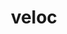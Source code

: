 ---
title: "veloc"
layout: cache
categories: [package, develop]
meta: {"versions": ["1.7"], "compilers": ["cce@=15.0.1", "gcc@=10.3.0", "gcc@=11.1.0", "gcc@=11.4.0", "gcc@=9.4.0", "oneapi@=2024.2.1"], "oss": ["rhel8", "sle_hpc15", "ubuntu20.04", "ubuntu22.04"], "platforms": ["linux"], "targets": ["neoverse_v1", "neoverse_v2", "ppc64le", "x86_64_v3", "x86_64_v4", "zen4"], "stacks": ["data-vis-sdk", "e4s", "e4s-cray-rhel", "e4s-cray-sles", "e4s-neoverse-v2", "e4s-neoverse_v1", "e4s-oneapi", "e4s-power", "root"], "num_specs": 60, "num_specs_by_stack": {"root": 60, "e4s-cray-rhel": 2, "e4s-cray-sles": 2, "e4s-power": 7, "data-vis-sdk": 8, "e4s-neoverse_v1": 6, "e4s-neoverse-v2": 7, "e4s": 14, "e4s-oneapi": 14}}
spec_details: [{"hash": "to3untodwt7yq3c5pkh6mtky5d4ki252", "compiler": "cce@=15.0.1", "versions": ["1.7"], "os": "rhel8", "platform": "linux", "target": "zen4", "variants": ["build_system=cmake", "build_type=Release", "generator=make", "~ipo"], "stacks": ["root", "e4s-cray-rhel"], "size": "-", "tarball": "https://binaries.spack.io/develop/build_cache/linux-rhel8-zen4/cce-15.0.1/veloc-1.7/linux-rhel8-zen4-cce-15.0.1-veloc-1.7-to3untodwt7yq3c5pkh6mtky5d4ki252.spack"}, {"hash": "ujd3r6vlgqth4xeossgl7l3ksmujelsv", "compiler": "cce@=15.0.1", "versions": ["1.7"], "os": "rhel8", "platform": "linux", "target": "zen4", "variants": ["build_system=cmake", "build_type=Release", "generator=make", "~ipo"], "stacks": ["root", "e4s-cray-rhel"], "size": "-", "tarball": "https://binaries.spack.io/develop/build_cache/linux-rhel8-zen4/cce-15.0.1/veloc-1.7/linux-rhel8-zen4-cce-15.0.1-veloc-1.7-ujd3r6vlgqth4xeossgl7l3ksmujelsv.spack"}, {"hash": "4zswaaunrogglk3pbz46h5v6w6gkdgoy", "compiler": "gcc@=10.3.0", "versions": ["1.7"], "os": "sle_hpc15", "platform": "linux", "target": "x86_64_v4", "variants": ["build_system=cmake", "build_type=Release", "generator=make", "~ipo"], "stacks": ["root", "e4s-cray-sles"], "size": "-", "tarball": "https://binaries.spack.io/develop/build_cache/linux-sle_hpc15-x86_64_v4/gcc-10.3.0/veloc-1.7/linux-sle_hpc15-x86_64_v4-gcc-10.3.0-veloc-1.7-4zswaaunrogglk3pbz46h5v6w6gkdgoy.spack"}, {"hash": "ayucxynbfb7pab6mrqu3d3mo54n2rhxj", "compiler": "gcc@=10.3.0", "versions": ["1.7"], "os": "sle_hpc15", "platform": "linux", "target": "x86_64_v4", "variants": ["build_system=cmake", "build_type=Release", "generator=make", "~ipo"], "stacks": ["root", "e4s-cray-sles"], "size": "-", "tarball": "https://binaries.spack.io/develop/build_cache/linux-sle_hpc15-x86_64_v4/gcc-10.3.0/veloc-1.7/linux-sle_hpc15-x86_64_v4-gcc-10.3.0-veloc-1.7-ayucxynbfb7pab6mrqu3d3mo54n2rhxj.spack"}, {"hash": "aoswijpi6xblynlrj7sl4sn7gev22rmw", "compiler": "gcc@=9.4.0", "versions": ["1.7"], "os": "ubuntu20.04", "platform": "linux", "target": "ppc64le", "variants": ["build_system=cmake", "build_type=Release", "generator=make", "~ipo"], "stacks": ["root", "e4s-power"], "size": "-", "tarball": "https://binaries.spack.io/develop/build_cache/linux-ubuntu20.04-ppc64le/gcc-9.4.0/veloc-1.7/linux-ubuntu20.04-ppc64le-gcc-9.4.0-veloc-1.7-aoswijpi6xblynlrj7sl4sn7gev22rmw.spack"}, {"hash": "aymrnrwohpsfivfwqs6sf7ryavyh55t4", "compiler": "gcc@=9.4.0", "versions": ["1.7"], "os": "ubuntu20.04", "platform": "linux", "target": "ppc64le", "variants": ["build_system=cmake", "build_type=Release", "generator=make", "~ipo"], "stacks": ["root", "e4s-power"], "size": "-", "tarball": "https://binaries.spack.io/develop/build_cache/linux-ubuntu20.04-ppc64le/gcc-9.4.0/veloc-1.7/linux-ubuntu20.04-ppc64le-gcc-9.4.0-veloc-1.7-aymrnrwohpsfivfwqs6sf7ryavyh55t4.spack"}, {"hash": "csrowzwwhl2tt2tejktai7g2w45ipv27", "compiler": "gcc@=9.4.0", "versions": ["1.7"], "os": "ubuntu20.04", "platform": "linux", "target": "ppc64le", "variants": ["build_system=cmake", "build_type=Release", "generator=make", "~ipo"], "stacks": ["root", "e4s-power"], "size": "-", "tarball": "https://binaries.spack.io/develop/build_cache/linux-ubuntu20.04-ppc64le/gcc-9.4.0/veloc-1.7/linux-ubuntu20.04-ppc64le-gcc-9.4.0-veloc-1.7-csrowzwwhl2tt2tejktai7g2w45ipv27.spack"}, {"hash": "irftbytthlwsj567ml566h2nqvgsfon6", "compiler": "gcc@=9.4.0", "versions": ["1.7"], "os": "ubuntu20.04", "platform": "linux", "target": "ppc64le", "variants": ["build_system=cmake", "build_type=Release", "generator=make", "~ipo"], "stacks": ["root", "e4s-power"], "size": "-", "tarball": "https://binaries.spack.io/develop/build_cache/linux-ubuntu20.04-ppc64le/gcc-9.4.0/veloc-1.7/linux-ubuntu20.04-ppc64le-gcc-9.4.0-veloc-1.7-irftbytthlwsj567ml566h2nqvgsfon6.spack"}, {"hash": "l2srpvmh5oonyjq2fnoun7fjdeinda47", "compiler": "gcc@=9.4.0", "versions": ["1.7"], "os": "ubuntu20.04", "platform": "linux", "target": "ppc64le", "variants": ["build_system=cmake", "build_type=Release", "generator=make", "~ipo"], "stacks": ["root", "e4s-power"], "size": "-", "tarball": "https://binaries.spack.io/develop/build_cache/linux-ubuntu20.04-ppc64le/gcc-9.4.0/veloc-1.7/linux-ubuntu20.04-ppc64le-gcc-9.4.0-veloc-1.7-l2srpvmh5oonyjq2fnoun7fjdeinda47.spack"}, {"hash": "lz5vajkuszu6cmbjkurdts5yid22aubr", "compiler": "gcc@=9.4.0", "versions": ["1.7"], "os": "ubuntu20.04", "platform": "linux", "target": "ppc64le", "variants": ["build_system=cmake", "build_type=Release", "generator=make", "~ipo"], "stacks": ["root", "e4s-power"], "size": "-", "tarball": "https://binaries.spack.io/develop/build_cache/linux-ubuntu20.04-ppc64le/gcc-9.4.0/veloc-1.7/linux-ubuntu20.04-ppc64le-gcc-9.4.0-veloc-1.7-lz5vajkuszu6cmbjkurdts5yid22aubr.spack"}, {"hash": "ndsgwszytnpigkub3u5y7klurse7ncyh", "compiler": "gcc@=9.4.0", "versions": ["1.7"], "os": "ubuntu20.04", "platform": "linux", "target": "ppc64le", "variants": ["build_system=cmake", "build_type=Release", "generator=make", "~ipo"], "stacks": ["root", "e4s-power"], "size": "-", "tarball": "https://binaries.spack.io/develop/build_cache/linux-ubuntu20.04-ppc64le/gcc-9.4.0/veloc-1.7/linux-ubuntu20.04-ppc64le-gcc-9.4.0-veloc-1.7-ndsgwszytnpigkub3u5y7klurse7ncyh.spack"}, {"hash": "zwohr7pilvi2wohkamhi4sw6iic6fc65", "compiler": "gcc@=11.1.0", "versions": ["1.7"], "os": "ubuntu20.04", "platform": "linux", "target": "x86_64_v3", "variants": ["build_system=cmake", "build_type=Release", "generator=make", "~ipo"], "stacks": ["root", "data-vis-sdk"], "size": "-", "tarball": "https://binaries.spack.io/develop/build_cache/linux-ubuntu20.04-x86_64_v3/gcc-11.1.0/veloc-1.7/linux-ubuntu20.04-x86_64_v3-gcc-11.1.0-veloc-1.7-zwohr7pilvi2wohkamhi4sw6iic6fc65.spack"}, {"hash": "5osqlazwqop5rs6vpl7s2tpydhnmhgz7", "compiler": "gcc@=11.1.0", "versions": ["1.7"], "os": "ubuntu20.04", "platform": "linux", "target": "x86_64_v3", "variants": ["build_system=cmake", "build_type=Release", "generator=make", "~ipo"], "stacks": ["root", "data-vis-sdk"], "size": "-", "tarball": "https://binaries.spack.io/develop/build_cache/linux-ubuntu20.04-x86_64_v3/gcc-11.1.0/veloc-1.7/linux-ubuntu20.04-x86_64_v3-gcc-11.1.0-veloc-1.7-5osqlazwqop5rs6vpl7s2tpydhnmhgz7.spack"}, {"hash": "vjjl6htcsrsmqrdbar7ljaviowp7aj3k", "compiler": "gcc@=11.1.0", "versions": ["1.7"], "os": "ubuntu20.04", "platform": "linux", "target": "x86_64_v3", "variants": ["build_system=cmake", "build_type=Release", "generator=make", "~ipo"], "stacks": ["root", "data-vis-sdk"], "size": "-", "tarball": "https://binaries.spack.io/develop/build_cache/linux-ubuntu20.04-x86_64_v3/gcc-11.1.0/veloc-1.7/linux-ubuntu20.04-x86_64_v3-gcc-11.1.0-veloc-1.7-vjjl6htcsrsmqrdbar7ljaviowp7aj3k.spack"}, {"hash": "efgwac5ujowfbeqs2y5iepmi7na7qppq", "compiler": "gcc@=11.1.0", "versions": ["1.7"], "os": "ubuntu20.04", "platform": "linux", "target": "x86_64_v3", "variants": ["build_system=cmake", "build_type=Release", "generator=make", "~ipo"], "stacks": ["root", "data-vis-sdk"], "size": "-", "tarball": "https://binaries.spack.io/develop/build_cache/linux-ubuntu20.04-x86_64_v3/gcc-11.1.0/veloc-1.7/linux-ubuntu20.04-x86_64_v3-gcc-11.1.0-veloc-1.7-efgwac5ujowfbeqs2y5iepmi7na7qppq.spack"}, {"hash": "mtbkshxhyzaokii4k24cuu36nbgwmcsk", "compiler": "gcc@=11.1.0", "versions": ["1.7"], "os": "ubuntu20.04", "platform": "linux", "target": "x86_64_v3", "variants": ["build_system=cmake", "build_type=Release", "generator=make", "~ipo"], "stacks": ["root", "data-vis-sdk"], "size": "-", "tarball": "https://binaries.spack.io/develop/build_cache/linux-ubuntu20.04-x86_64_v3/gcc-11.1.0/veloc-1.7/linux-ubuntu20.04-x86_64_v3-gcc-11.1.0-veloc-1.7-mtbkshxhyzaokii4k24cuu36nbgwmcsk.spack"}, {"hash": "bpxtzjwbcpkmcvox7y2phig67uh3towa", "compiler": "gcc@=11.1.0", "versions": ["1.7"], "os": "ubuntu20.04", "platform": "linux", "target": "x86_64_v3", "variants": ["build_system=cmake", "build_type=Release", "generator=make", "~ipo"], "stacks": ["root", "data-vis-sdk"], "size": "-", "tarball": "https://binaries.spack.io/develop/build_cache/linux-ubuntu20.04-x86_64_v3/gcc-11.1.0/veloc-1.7/linux-ubuntu20.04-x86_64_v3-gcc-11.1.0-veloc-1.7-bpxtzjwbcpkmcvox7y2phig67uh3towa.spack"}, {"hash": "ljitynfw5z5qmtiem3w3ahgmsakuvciz", "compiler": "gcc@=11.1.0", "versions": ["1.7"], "os": "ubuntu20.04", "platform": "linux", "target": "x86_64_v3", "variants": ["build_system=cmake", "build_type=Release", "generator=make", "~ipo"], "stacks": ["root", "data-vis-sdk"], "size": "-", "tarball": "https://binaries.spack.io/develop/build_cache/linux-ubuntu20.04-x86_64_v3/gcc-11.1.0/veloc-1.7/linux-ubuntu20.04-x86_64_v3-gcc-11.1.0-veloc-1.7-ljitynfw5z5qmtiem3w3ahgmsakuvciz.spack"}, {"hash": "rzcd6zr2p2uyacjrb5awy5p2jmfvqkn6", "compiler": "gcc@=11.1.0", "versions": ["1.7"], "os": "ubuntu20.04", "platform": "linux", "target": "x86_64_v3", "variants": ["build_system=cmake", "build_type=Release", "generator=make", "~ipo"], "stacks": ["root", "data-vis-sdk"], "size": "-", "tarball": "https://binaries.spack.io/develop/build_cache/linux-ubuntu20.04-x86_64_v3/gcc-11.1.0/veloc-1.7/linux-ubuntu20.04-x86_64_v3-gcc-11.1.0-veloc-1.7-rzcd6zr2p2uyacjrb5awy5p2jmfvqkn6.spack"}, {"hash": "uaxyumpbdl72rf6qg6kjbwfidkqtlnti", "compiler": "gcc@=11.4.0", "versions": ["1.7"], "os": "ubuntu22.04", "platform": "linux", "target": "neoverse_v1", "variants": ["build_system=cmake", "build_type=Release", "generator=make", "~ipo"], "stacks": ["root", "e4s-neoverse_v1"], "size": "-", "tarball": "https://binaries.spack.io/develop/build_cache/linux-ubuntu22.04-neoverse_v1/gcc-11.4.0/veloc-1.7/linux-ubuntu22.04-neoverse_v1-gcc-11.4.0-veloc-1.7-uaxyumpbdl72rf6qg6kjbwfidkqtlnti.spack"}, {"hash": "q6t4oup5mgwhaiqpoljkan5q6ribivxr", "compiler": "gcc@=11.4.0", "versions": ["1.7"], "os": "ubuntu22.04", "platform": "linux", "target": "neoverse_v1", "variants": ["build_system=cmake", "build_type=Release", "generator=make", "~ipo"], "stacks": ["root", "e4s-neoverse_v1"], "size": "-", "tarball": "https://binaries.spack.io/develop/build_cache/linux-ubuntu22.04-neoverse_v1/gcc-11.4.0/veloc-1.7/linux-ubuntu22.04-neoverse_v1-gcc-11.4.0-veloc-1.7-q6t4oup5mgwhaiqpoljkan5q6ribivxr.spack"}, {"hash": "4fsh3z2zco6jst2ikvel4phhndstj64f", "compiler": "gcc@=11.4.0", "versions": ["1.7"], "os": "ubuntu22.04", "platform": "linux", "target": "neoverse_v1", "variants": ["build_system=cmake", "build_type=Release", "generator=make", "~ipo"], "stacks": ["root", "e4s-neoverse_v1"], "size": "-", "tarball": "https://binaries.spack.io/develop/build_cache/linux-ubuntu22.04-neoverse_v1/gcc-11.4.0/veloc-1.7/linux-ubuntu22.04-neoverse_v1-gcc-11.4.0-veloc-1.7-4fsh3z2zco6jst2ikvel4phhndstj64f.spack"}, {"hash": "76bzlwjenygmput5mc6vehlczt7xkqwe", "compiler": "gcc@=11.4.0", "versions": ["1.7"], "os": "ubuntu22.04", "platform": "linux", "target": "neoverse_v1", "variants": ["build_system=cmake", "build_type=Release", "generator=make", "~ipo"], "stacks": ["root", "e4s-neoverse_v1"], "size": "-", "tarball": "https://binaries.spack.io/develop/build_cache/linux-ubuntu22.04-neoverse_v1/gcc-11.4.0/veloc-1.7/linux-ubuntu22.04-neoverse_v1-gcc-11.4.0-veloc-1.7-76bzlwjenygmput5mc6vehlczt7xkqwe.spack"}, {"hash": "deboc43a3wipprbxpibf56s6f2blp72j", "compiler": "gcc@=11.4.0", "versions": ["1.7"], "os": "ubuntu22.04", "platform": "linux", "target": "neoverse_v1", "variants": ["build_system=cmake", "build_type=Release", "generator=make", "~ipo"], "stacks": ["root", "e4s-neoverse_v1"], "size": "-", "tarball": "https://binaries.spack.io/develop/build_cache/linux-ubuntu22.04-neoverse_v1/gcc-11.4.0/veloc-1.7/linux-ubuntu22.04-neoverse_v1-gcc-11.4.0-veloc-1.7-deboc43a3wipprbxpibf56s6f2blp72j.spack"}, {"hash": "gkvjalsaugmdk7klpgez5uonynl7nxgj", "compiler": "gcc@=11.4.0", "versions": ["1.7"], "os": "ubuntu22.04", "platform": "linux", "target": "neoverse_v1", "variants": ["build_system=cmake", "build_type=Release", "generator=make", "~ipo"], "stacks": ["root", "e4s-neoverse_v1"], "size": "-", "tarball": "https://binaries.spack.io/develop/build_cache/linux-ubuntu22.04-neoverse_v1/gcc-11.4.0/veloc-1.7/linux-ubuntu22.04-neoverse_v1-gcc-11.4.0-veloc-1.7-gkvjalsaugmdk7klpgez5uonynl7nxgj.spack"}, {"hash": "4hhbtipjz5ktsaixzyzmdzkjxw256m26", "compiler": "gcc@=11.4.0", "versions": ["1.7"], "os": "ubuntu22.04", "platform": "linux", "target": "neoverse_v2", "variants": ["build_system=cmake", "build_type=Release", "generator=make", "~ipo"], "stacks": ["root", "e4s-neoverse-v2"], "size": "-", "tarball": "https://binaries.spack.io/develop/build_cache/linux-ubuntu22.04-neoverse_v2/gcc-11.4.0/veloc-1.7/linux-ubuntu22.04-neoverse_v2-gcc-11.4.0-veloc-1.7-4hhbtipjz5ktsaixzyzmdzkjxw256m26.spack"}, {"hash": "usoccy72foybw5p7jlpzbrulfb4tqgzq", "compiler": "gcc@=11.4.0", "versions": ["1.7"], "os": "ubuntu22.04", "platform": "linux", "target": "neoverse_v2", "variants": ["build_system=cmake", "build_type=Release", "generator=make", "~ipo"], "stacks": ["root", "e4s-neoverse-v2"], "size": "-", "tarball": "https://binaries.spack.io/develop/build_cache/linux-ubuntu22.04-neoverse_v2/gcc-11.4.0/veloc-1.7/linux-ubuntu22.04-neoverse_v2-gcc-11.4.0-veloc-1.7-usoccy72foybw5p7jlpzbrulfb4tqgzq.spack"}, {"hash": "dnxmphkbq344axdmgqmoi25ebaftaqgi", "compiler": "gcc@=11.4.0", "versions": ["1.7"], "os": "ubuntu22.04", "platform": "linux", "target": "neoverse_v2", "variants": ["build_system=cmake", "build_type=Release", "generator=make", "~ipo"], "stacks": ["root", "e4s-neoverse-v2"], "size": "-", "tarball": "https://binaries.spack.io/develop/build_cache/linux-ubuntu22.04-neoverse_v2/gcc-11.4.0/veloc-1.7/linux-ubuntu22.04-neoverse_v2-gcc-11.4.0-veloc-1.7-dnxmphkbq344axdmgqmoi25ebaftaqgi.spack"}, {"hash": "mycmgw6ftpjkifi4j34zh3ckmjtu47xv", "compiler": "gcc@=11.4.0", "versions": ["1.7"], "os": "ubuntu22.04", "platform": "linux", "target": "neoverse_v2", "variants": ["build_system=cmake", "build_type=Release", "generator=make", "~ipo"], "stacks": ["root", "e4s-neoverse-v2"], "size": "-", "tarball": "https://binaries.spack.io/develop/build_cache/linux-ubuntu22.04-neoverse_v2/gcc-11.4.0/veloc-1.7/linux-ubuntu22.04-neoverse_v2-gcc-11.4.0-veloc-1.7-mycmgw6ftpjkifi4j34zh3ckmjtu47xv.spack"}, {"hash": "x3xgint4iboygu47nrcskh5s4rmixluc", "compiler": "gcc@=11.4.0", "versions": ["1.7"], "os": "ubuntu22.04", "platform": "linux", "target": "neoverse_v2", "variants": ["build_system=cmake", "build_type=Release", "generator=make", "~ipo"], "stacks": ["root", "e4s-neoverse-v2"], "size": "-", "tarball": "https://binaries.spack.io/develop/build_cache/linux-ubuntu22.04-neoverse_v2/gcc-11.4.0/veloc-1.7/linux-ubuntu22.04-neoverse_v2-gcc-11.4.0-veloc-1.7-x3xgint4iboygu47nrcskh5s4rmixluc.spack"}, {"hash": "cnphir3jyhcq3wbcbdmw64xbo6ze2xsw", "compiler": "gcc@=11.4.0", "versions": ["1.7"], "os": "ubuntu22.04", "platform": "linux", "target": "neoverse_v2", "variants": ["build_system=cmake", "build_type=Release", "generator=make", "~ipo"], "stacks": ["root", "e4s-neoverse-v2"], "size": "-", "tarball": "https://binaries.spack.io/develop/build_cache/linux-ubuntu22.04-neoverse_v2/gcc-11.4.0/veloc-1.7/linux-ubuntu22.04-neoverse_v2-gcc-11.4.0-veloc-1.7-cnphir3jyhcq3wbcbdmw64xbo6ze2xsw.spack"}, {"hash": "nhrnnz7rsrngxckrvcirflmpsydlbbih", "compiler": "gcc@=11.4.0", "versions": ["1.7"], "os": "ubuntu22.04", "platform": "linux", "target": "neoverse_v2", "variants": ["build_system=cmake", "build_type=Release", "generator=make", "~ipo"], "stacks": ["root", "e4s-neoverse-v2"], "size": "-", "tarball": "https://binaries.spack.io/develop/build_cache/linux-ubuntu22.04-neoverse_v2/gcc-11.4.0/veloc-1.7/linux-ubuntu22.04-neoverse_v2-gcc-11.4.0-veloc-1.7-nhrnnz7rsrngxckrvcirflmpsydlbbih.spack"}, {"hash": "yjy5kg7kmpwusedazpwhv2okrh7r5mc7", "compiler": "gcc@=11.4.0", "versions": ["1.7"], "os": "ubuntu22.04", "platform": "linux", "target": "x86_64_v3", "variants": ["build_system=cmake", "build_type=Release", "generator=make", "~ipo"], "stacks": ["root", "e4s"], "size": "-", "tarball": "https://binaries.spack.io/develop/build_cache/linux-ubuntu22.04-x86_64_v3/gcc-11.4.0/veloc-1.7/linux-ubuntu22.04-x86_64_v3-gcc-11.4.0-veloc-1.7-yjy5kg7kmpwusedazpwhv2okrh7r5mc7.spack"}, {"hash": "t3ehrqjpiiwpuqta5zqhkqoylr64l6aj", "compiler": "gcc@=11.4.0", "versions": ["1.7"], "os": "ubuntu22.04", "platform": "linux", "target": "x86_64_v3", "variants": ["build_system=cmake", "build_type=Release", "generator=make", "~ipo"], "stacks": ["root", "e4s"], "size": "-", "tarball": "https://binaries.spack.io/develop/build_cache/linux-ubuntu22.04-x86_64_v3/gcc-11.4.0/veloc-1.7/linux-ubuntu22.04-x86_64_v3-gcc-11.4.0-veloc-1.7-t3ehrqjpiiwpuqta5zqhkqoylr64l6aj.spack"}, {"hash": "fuqo3hfpbbky6ntrj7w6tab57v5sgz3k", "compiler": "gcc@=11.4.0", "versions": ["1.7"], "os": "ubuntu22.04", "platform": "linux", "target": "x86_64_v3", "variants": ["build_system=cmake", "build_type=Release", "generator=make", "~ipo"], "stacks": ["root", "e4s"], "size": "-", "tarball": "https://binaries.spack.io/develop/build_cache/linux-ubuntu22.04-x86_64_v3/gcc-11.4.0/veloc-1.7/linux-ubuntu22.04-x86_64_v3-gcc-11.4.0-veloc-1.7-fuqo3hfpbbky6ntrj7w6tab57v5sgz3k.spack"}, {"hash": "xu75fhd74h3t754tm33lgus74tyjmusu", "compiler": "gcc@=11.4.0", "versions": ["1.7"], "os": "ubuntu22.04", "platform": "linux", "target": "x86_64_v3", "variants": ["build_system=cmake", "build_type=Release", "generator=make", "~ipo"], "stacks": ["root", "e4s"], "size": "-", "tarball": "https://binaries.spack.io/develop/build_cache/linux-ubuntu22.04-x86_64_v3/gcc-11.4.0/veloc-1.7/linux-ubuntu22.04-x86_64_v3-gcc-11.4.0-veloc-1.7-xu75fhd74h3t754tm33lgus74tyjmusu.spack"}, {"hash": "5kobwljtvekijfnu3rdm3y3dsy2xv7ag", "compiler": "gcc@=11.4.0", "versions": ["1.7"], "os": "ubuntu22.04", "platform": "linux", "target": "x86_64_v3", "variants": ["build_system=cmake", "build_type=Release", "generator=make", "~ipo"], "stacks": ["root", "e4s"], "size": "-", "tarball": "https://binaries.spack.io/develop/build_cache/linux-ubuntu22.04-x86_64_v3/gcc-11.4.0/veloc-1.7/linux-ubuntu22.04-x86_64_v3-gcc-11.4.0-veloc-1.7-5kobwljtvekijfnu3rdm3y3dsy2xv7ag.spack"}, {"hash": "l6wgfworiisgyk2a64tn5kruzcaytntb", "compiler": "gcc@=11.4.0", "versions": ["1.7"], "os": "ubuntu22.04", "platform": "linux", "target": "x86_64_v3", "variants": ["build_system=cmake", "build_type=Release", "generator=make", "~ipo"], "stacks": ["root", "e4s"], "size": "-", "tarball": "https://binaries.spack.io/develop/build_cache/linux-ubuntu22.04-x86_64_v3/gcc-11.4.0/veloc-1.7/linux-ubuntu22.04-x86_64_v3-gcc-11.4.0-veloc-1.7-l6wgfworiisgyk2a64tn5kruzcaytntb.spack"}, {"hash": "kx3sqei3lymabkvlf6fmkjywq64lsucu", "compiler": "gcc@=11.4.0", "versions": ["1.7"], "os": "ubuntu22.04", "platform": "linux", "target": "x86_64_v3", "variants": ["build_system=cmake", "build_type=Release", "generator=make", "~ipo"], "stacks": ["root", "e4s"], "size": "-", "tarball": "https://binaries.spack.io/develop/build_cache/linux-ubuntu22.04-x86_64_v3/gcc-11.4.0/veloc-1.7/linux-ubuntu22.04-x86_64_v3-gcc-11.4.0-veloc-1.7-kx3sqei3lymabkvlf6fmkjywq64lsucu.spack"}, {"hash": "6nkc7q422zetvokgbyt7fmghfre4dh73", "compiler": "gcc@=11.4.0", "versions": ["1.7"], "os": "ubuntu22.04", "platform": "linux", "target": "x86_64_v3", "variants": ["build_system=cmake", "build_type=Release", "generator=make", "~ipo"], "stacks": ["root", "e4s"], "size": "-", "tarball": "https://binaries.spack.io/develop/build_cache/linux-ubuntu22.04-x86_64_v3/gcc-11.4.0/veloc-1.7/linux-ubuntu22.04-x86_64_v3-gcc-11.4.0-veloc-1.7-6nkc7q422zetvokgbyt7fmghfre4dh73.spack"}, {"hash": "guqitrphctki4unpfcjbfocvecbbk254", "compiler": "gcc@=11.4.0", "versions": ["1.7"], "os": "ubuntu22.04", "platform": "linux", "target": "x86_64_v3", "variants": ["build_system=cmake", "build_type=Release", "generator=make", "~ipo"], "stacks": ["root", "e4s"], "size": "-", "tarball": "https://binaries.spack.io/develop/build_cache/linux-ubuntu22.04-x86_64_v3/gcc-11.4.0/veloc-1.7/linux-ubuntu22.04-x86_64_v3-gcc-11.4.0-veloc-1.7-guqitrphctki4unpfcjbfocvecbbk254.spack"}, {"hash": "gzbuaxpnkxafzhstkgetipus7rplpt73", "compiler": "gcc@=11.4.0", "versions": ["1.7"], "os": "ubuntu22.04", "platform": "linux", "target": "x86_64_v3", "variants": ["build_system=cmake", "build_type=Release", "generator=make", "~ipo"], "stacks": ["root", "e4s"], "size": "-", "tarball": "https://binaries.spack.io/develop/build_cache/linux-ubuntu22.04-x86_64_v3/gcc-11.4.0/veloc-1.7/linux-ubuntu22.04-x86_64_v3-gcc-11.4.0-veloc-1.7-gzbuaxpnkxafzhstkgetipus7rplpt73.spack"}, {"hash": "ig75f2zyjnk7ry4cbk2d6fkpxx5h6fnh", "compiler": "gcc@=11.4.0", "versions": ["1.7"], "os": "ubuntu22.04", "platform": "linux", "target": "x86_64_v3", "variants": ["build_system=cmake", "build_type=Release", "generator=make", "~ipo"], "stacks": ["root", "e4s"], "size": "-", "tarball": "https://binaries.spack.io/develop/build_cache/linux-ubuntu22.04-x86_64_v3/gcc-11.4.0/veloc-1.7/linux-ubuntu22.04-x86_64_v3-gcc-11.4.0-veloc-1.7-ig75f2zyjnk7ry4cbk2d6fkpxx5h6fnh.spack"}, {"hash": "mwsbt6blpnxvbhc6evhh55vidg3g3tfw", "compiler": "gcc@=11.4.0", "versions": ["1.7"], "os": "ubuntu22.04", "platform": "linux", "target": "x86_64_v3", "variants": ["build_system=cmake", "build_type=Release", "generator=make", "~ipo"], "stacks": ["root", "e4s"], "size": "-", "tarball": "https://binaries.spack.io/develop/build_cache/linux-ubuntu22.04-x86_64_v3/gcc-11.4.0/veloc-1.7/linux-ubuntu22.04-x86_64_v3-gcc-11.4.0-veloc-1.7-mwsbt6blpnxvbhc6evhh55vidg3g3tfw.spack"}, {"hash": "p4avcjmza4wpg7csfxtw7vc2k3dvddm7", "compiler": "gcc@=11.4.0", "versions": ["1.7"], "os": "ubuntu22.04", "platform": "linux", "target": "x86_64_v3", "variants": ["build_system=cmake", "build_type=Release", "generator=make", "~ipo"], "stacks": ["root", "e4s"], "size": "-", "tarball": "https://binaries.spack.io/develop/build_cache/linux-ubuntu22.04-x86_64_v3/gcc-11.4.0/veloc-1.7/linux-ubuntu22.04-x86_64_v3-gcc-11.4.0-veloc-1.7-p4avcjmza4wpg7csfxtw7vc2k3dvddm7.spack"}, {"hash": "vpdesqtaxveyqkzzks3cawjni7bh2ru3", "compiler": "gcc@=11.4.0", "versions": ["1.7"], "os": "ubuntu22.04", "platform": "linux", "target": "x86_64_v3", "variants": ["build_system=cmake", "build_type=Release", "generator=make", "~ipo"], "stacks": ["root", "e4s"], "size": "-", "tarball": "https://binaries.spack.io/develop/build_cache/linux-ubuntu22.04-x86_64_v3/gcc-11.4.0/veloc-1.7/linux-ubuntu22.04-x86_64_v3-gcc-11.4.0-veloc-1.7-vpdesqtaxveyqkzzks3cawjni7bh2ru3.spack"}, {"hash": "6ut75lex2si5yf3jayvmvv75kgbnrwnq", "compiler": "oneapi@=2024.2.1", "versions": ["1.7"], "os": "ubuntu22.04", "platform": "linux", "target": "x86_64_v3", "variants": ["build_system=cmake", "build_type=Release", "generator=make", "~ipo"], "stacks": ["root", "e4s-oneapi"], "size": "-", "tarball": "https://binaries.spack.io/develop/build_cache/linux-ubuntu22.04-x86_64_v3/oneapi-2024.2.1/veloc-1.7/linux-ubuntu22.04-x86_64_v3-oneapi-2024.2.1-veloc-1.7-6ut75lex2si5yf3jayvmvv75kgbnrwnq.spack"}, {"hash": "si7uesxvezc2iemsdesmpmbxcfgzgoqx", "compiler": "oneapi@=2024.2.1", "versions": ["1.7"], "os": "ubuntu22.04", "platform": "linux", "target": "x86_64_v3", "variants": ["build_system=cmake", "build_type=Release", "generator=make", "~ipo"], "stacks": ["root", "e4s-oneapi"], "size": "-", "tarball": "https://binaries.spack.io/develop/build_cache/linux-ubuntu22.04-x86_64_v3/oneapi-2024.2.1/veloc-1.7/linux-ubuntu22.04-x86_64_v3-oneapi-2024.2.1-veloc-1.7-si7uesxvezc2iemsdesmpmbxcfgzgoqx.spack"}, {"hash": "bpxpw7inwa44wbgtr46aw2f56u4yg3ay", "compiler": "oneapi@=2024.2.1", "versions": ["1.7"], "os": "ubuntu22.04", "platform": "linux", "target": "x86_64_v3", "variants": ["build_system=cmake", "build_type=Release", "generator=make", "~ipo"], "stacks": ["root", "e4s-oneapi"], "size": "-", "tarball": "https://binaries.spack.io/develop/build_cache/linux-ubuntu22.04-x86_64_v3/oneapi-2024.2.1/veloc-1.7/linux-ubuntu22.04-x86_64_v3-oneapi-2024.2.1-veloc-1.7-bpxpw7inwa44wbgtr46aw2f56u4yg3ay.spack"}, {"hash": "rho4sk7t3deevisrnfz2x2ipq4rgs3gp", "compiler": "oneapi@=2024.2.1", "versions": ["1.7"], "os": "ubuntu22.04", "platform": "linux", "target": "x86_64_v3", "variants": ["build_system=cmake", "build_type=Release", "generator=make", "~ipo"], "stacks": ["root", "e4s-oneapi"], "size": "-", "tarball": "https://binaries.spack.io/develop/build_cache/linux-ubuntu22.04-x86_64_v3/oneapi-2024.2.1/veloc-1.7/linux-ubuntu22.04-x86_64_v3-oneapi-2024.2.1-veloc-1.7-rho4sk7t3deevisrnfz2x2ipq4rgs3gp.spack"}, {"hash": "mdiz54bmjosa5yddqs6fgpd43e52v2gh", "compiler": "oneapi@=2024.2.1", "versions": ["1.7"], "os": "ubuntu22.04", "platform": "linux", "target": "x86_64_v3", "variants": ["build_system=cmake", "build_type=Release", "generator=make", "~ipo"], "stacks": ["root", "e4s-oneapi"], "size": "-", "tarball": "https://binaries.spack.io/develop/build_cache/linux-ubuntu22.04-x86_64_v3/oneapi-2024.2.1/veloc-1.7/linux-ubuntu22.04-x86_64_v3-oneapi-2024.2.1-veloc-1.7-mdiz54bmjosa5yddqs6fgpd43e52v2gh.spack"}, {"hash": "hk7crq7gtfevfsz2qgdnr4ruvrilbkwg", "compiler": "oneapi@=2024.2.1", "versions": ["1.7"], "os": "ubuntu22.04", "platform": "linux", "target": "x86_64_v3", "variants": ["build_system=cmake", "build_type=Release", "generator=make", "~ipo"], "stacks": ["root", "e4s-oneapi"], "size": "-", "tarball": "https://binaries.spack.io/develop/build_cache/linux-ubuntu22.04-x86_64_v3/oneapi-2024.2.1/veloc-1.7/linux-ubuntu22.04-x86_64_v3-oneapi-2024.2.1-veloc-1.7-hk7crq7gtfevfsz2qgdnr4ruvrilbkwg.spack"}, {"hash": "snvsdzach5556vpzy4q5c2bw6meco2iv", "compiler": "oneapi@=2024.2.1", "versions": ["1.7"], "os": "ubuntu22.04", "platform": "linux", "target": "x86_64_v3", "variants": ["build_system=cmake", "build_type=Release", "generator=make", "~ipo"], "stacks": ["root", "e4s-oneapi"], "size": "-", "tarball": "https://binaries.spack.io/develop/build_cache/linux-ubuntu22.04-x86_64_v3/oneapi-2024.2.1/veloc-1.7/linux-ubuntu22.04-x86_64_v3-oneapi-2024.2.1-veloc-1.7-snvsdzach5556vpzy4q5c2bw6meco2iv.spack"}, {"hash": "65xbws5v72pmot6wh2ow5s44sgefslsk", "compiler": "oneapi@=2024.2.1", "versions": ["1.7"], "os": "ubuntu22.04", "platform": "linux", "target": "x86_64_v3", "variants": ["build_system=cmake", "build_type=Release", "generator=make", "~ipo"], "stacks": ["root", "e4s-oneapi"], "size": "-", "tarball": "https://binaries.spack.io/develop/build_cache/linux-ubuntu22.04-x86_64_v3/oneapi-2024.2.1/veloc-1.7/linux-ubuntu22.04-x86_64_v3-oneapi-2024.2.1-veloc-1.7-65xbws5v72pmot6wh2ow5s44sgefslsk.spack"}, {"hash": "fsz4zdw6dst3vetcuusfxg3dcimojicf", "compiler": "oneapi@=2024.2.1", "versions": ["1.7"], "os": "ubuntu22.04", "platform": "linux", "target": "x86_64_v3", "variants": ["build_system=cmake", "build_type=Release", "generator=make", "~ipo"], "stacks": ["root", "e4s-oneapi"], "size": "-", "tarball": "https://binaries.spack.io/develop/build_cache/linux-ubuntu22.04-x86_64_v3/oneapi-2024.2.1/veloc-1.7/linux-ubuntu22.04-x86_64_v3-oneapi-2024.2.1-veloc-1.7-fsz4zdw6dst3vetcuusfxg3dcimojicf.spack"}, {"hash": "iyrtlqiwfbmwdpx467t42cdbmyrilmsg", "compiler": "oneapi@=2024.2.1", "versions": ["1.7"], "os": "ubuntu22.04", "platform": "linux", "target": "x86_64_v3", "variants": ["build_system=cmake", "build_type=Release", "generator=make", "~ipo"], "stacks": ["root", "e4s-oneapi"], "size": "-", "tarball": "https://binaries.spack.io/develop/build_cache/linux-ubuntu22.04-x86_64_v3/oneapi-2024.2.1/veloc-1.7/linux-ubuntu22.04-x86_64_v3-oneapi-2024.2.1-veloc-1.7-iyrtlqiwfbmwdpx467t42cdbmyrilmsg.spack"}, {"hash": "kxf76lfcbxsmdataiz3mxnd6ui4d5tyt", "compiler": "oneapi@=2024.2.1", "versions": ["1.7"], "os": "ubuntu22.04", "platform": "linux", "target": "x86_64_v3", "variants": ["build_system=cmake", "build_type=Release", "generator=make", "~ipo"], "stacks": ["root", "e4s-oneapi"], "size": "-", "tarball": "https://binaries.spack.io/develop/build_cache/linux-ubuntu22.04-x86_64_v3/oneapi-2024.2.1/veloc-1.7/linux-ubuntu22.04-x86_64_v3-oneapi-2024.2.1-veloc-1.7-kxf76lfcbxsmdataiz3mxnd6ui4d5tyt.spack"}, {"hash": "p4afwbzgrrw7kmh7b34c4pytw37k6wxz", "compiler": "oneapi@=2024.2.1", "versions": ["1.7"], "os": "ubuntu22.04", "platform": "linux", "target": "x86_64_v3", "variants": ["build_system=cmake", "build_type=Release", "generator=make", "~ipo"], "stacks": ["root", "e4s-oneapi"], "size": "-", "tarball": "https://binaries.spack.io/develop/build_cache/linux-ubuntu22.04-x86_64_v3/oneapi-2024.2.1/veloc-1.7/linux-ubuntu22.04-x86_64_v3-oneapi-2024.2.1-veloc-1.7-p4afwbzgrrw7kmh7b34c4pytw37k6wxz.spack"}, {"hash": "zcueyj3ds6hlgntn6rchddefq2kwiuvy", "compiler": "oneapi@=2024.2.1", "versions": ["1.7"], "os": "ubuntu22.04", "platform": "linux", "target": "x86_64_v3", "variants": ["build_system=cmake", "build_type=Release", "generator=make", "~ipo"], "stacks": ["root", "e4s-oneapi"], "size": "-", "tarball": "https://binaries.spack.io/develop/build_cache/linux-ubuntu22.04-x86_64_v3/oneapi-2024.2.1/veloc-1.7/linux-ubuntu22.04-x86_64_v3-oneapi-2024.2.1-veloc-1.7-zcueyj3ds6hlgntn6rchddefq2kwiuvy.spack"}, {"hash": "zzpqblwbz6q2zavxbnd6ntmgis5hmbes", "compiler": "oneapi@=2024.2.1", "versions": ["1.7"], "os": "ubuntu22.04", "platform": "linux", "target": "x86_64_v3", "variants": ["build_system=cmake", "build_type=Release", "generator=make", "~ipo"], "stacks": ["root", "e4s-oneapi"], "size": "-", "tarball": "https://binaries.spack.io/develop/build_cache/linux-ubuntu22.04-x86_64_v3/oneapi-2024.2.1/veloc-1.7/linux-ubuntu22.04-x86_64_v3-oneapi-2024.2.1-veloc-1.7-zzpqblwbz6q2zavxbnd6ntmgis5hmbes.spack"}]
---